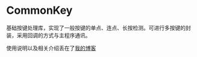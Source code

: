 # CommonKey
基础按键处理库，实现了一般按键的单点、连点、长按检测。可进行多按键的封装，采用回调的方式与主程序通讯。

使用说明以及相关介绍丢在了[我的博客](https://zhewana.cn/index.php/archives/350/)
